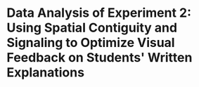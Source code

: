 # Data Analysis of Experiment 2: Using Spatial Contiguity and Signaling to Optimize Visual Feedback on Students' Written Explanations


